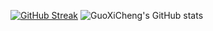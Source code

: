 <a href="https://git.io/streak-stats"><img src="https://github-readme-streak-stats.herokuapp.com?user=GuoXiCheng&theme=vue&locale=zh_Hans&date_format=%5BY.%5Dn.j&hide_border=true" alt="GitHub Streak" /></a>
<img alt="GuoXiCheng&#39;s GitHub stats" src="https://github-readme-stats.vercel.app/api?username=GuoXiCheng&amp;theme=vue&amp;show_icons=true&hide_border=true"/>

<!--
**GuoXiCheng/GuoXiCheng** is a ✨ _special_ ✨ repository because its `README.md` (this file) appears on your GitHub profile.

Here are some ideas to get you started:

- 🔭 I’m currently working on ...
- 🌱 I’m currently learning ...
- 👯 I’m looking to collaborate on ...
- 🤔 I’m looking for help with ...
- 💬 Ask me about ...
- 📫 How to reach me: ...
- 😄 Pronouns: ...
- ⚡ Fun fact: ...
-->
